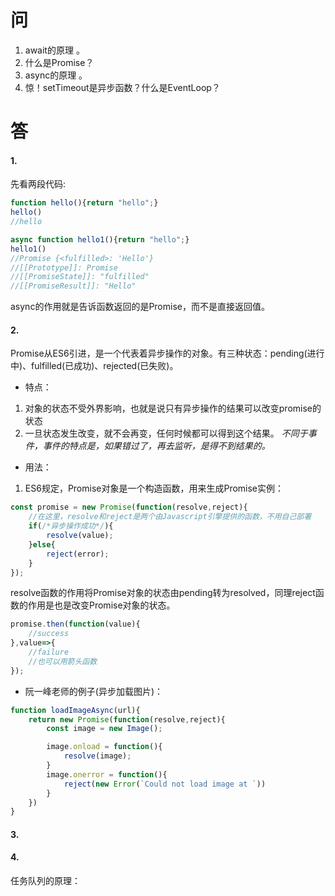 # 问
1. await的原理 。 
2. 什么是Promise？
3. async的原理 。 
4. 惊！setTimeout是异步函数？什么是EventLoop？
# 答

#### 1.
先看两段代码:
```js
function hello(){return "hello";}
hello()
//hello

async function hello1(){return "hello";}
hello1()
//Promise {<fulfilled>: 'Hello'}
//[[Prototype]]: Promise
//[[PromiseState]]: "fulfilled"
//[[PromiseResult]]: "Hello"
```
async的作用就是告诉函数返回的是Promise，而不是直接返回值。  

#### 2.
Promise从ES6引进，是一个代表着异步操作的对象。有三种状态：pending(进行中)、fulfilled(已成功)、rejected(已失败)。  
* 特点：  
1. 对象的状态不受外界影响，也就是说只有异步操作的结果可以改变promise的状态
2. 一旦状态发生改变，就不会再变，任何时候都可以得到这个结果。
*不同于事件，事件的特点是，如果错过了，再去监听，是得不到结果的。*  

* 用法：
1. ES6规定，Promise对象是一个构造函数，用来生成Promise实例：
```Javascript
const promise = new Promise(function(resolve,reject){
    //在这里，resolve和reject是两个由Javascript引擎提供的函数，不用自己部署
    if(/*异步操作成功*/){
        resolve(value);
    }else{
        reject(error);
    }
});
```
resolve函数的作用将Promise对象的状态由pending转为resolved，同理reject函数的作用是也是改变Promise对象的状态。
```Javascript
promise.then(function(value){
    //success
},value=>{
    //failure
    //也可以用箭头函数
});
```

* 阮一峰老师的例子(异步加载图片)：
```Javascript
function loadImageAsync(url){
    return new Promise(function(resolve,reject){
        const image = new Image();

        image.onload = function(){
            resolve(image);
        }
        image.onerror = function(){
            reject(new Error(`Could not load image at `))
        }
    })
}
```




#### 3.

#### 4.
任务队列的原理：
